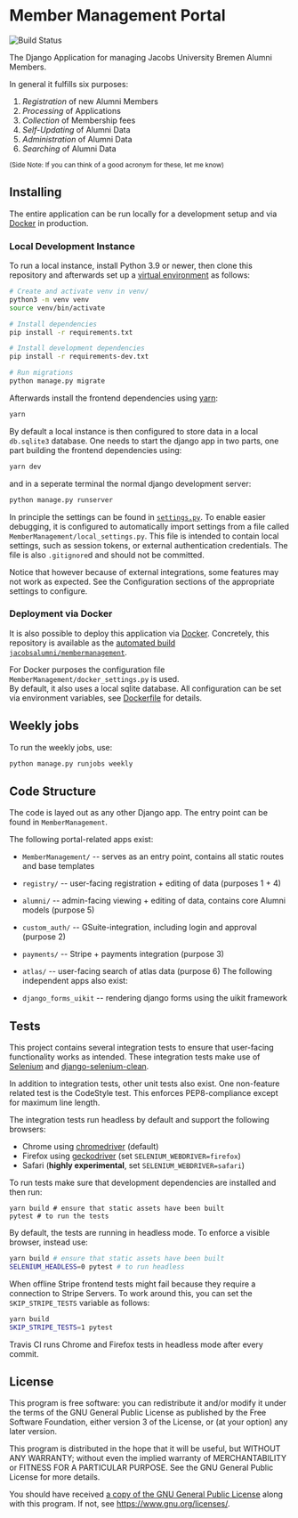# Member Management Portal

![Build Status](https://github.com/JacobsAlumni/MemberManagement/workflows/CI/badge.svg)

The Django Application for managing Jacobs University Bremen Alumni Members. 

In general it fulfills six purposes: 

1. *Registration* of new Alumni Members
2. *Processing* of Applications
3. *Collection* of Membership fees
4. *Self-Updating* of Alumni Data
5. *Administration* of Alumni Data
6. *Searching* of Alumni Data

<small>(Side Note: If you can think of a good acronym for these, let me know)</small>

## Installing

The entire application can be run locally for a development setup and via [Docker](https://www.docker.com/) in production. 

### Local Development Instance

To run a local instance, install Python 3.9 or newer, then clone this repository and afterwards set up a [virtual environment](https://docs.python.org/3/library/venv.html) as follows:

```bash
# Create and activate venv in venv/ 
python3 -m venv venv
source venv/bin/activate

# Install dependencies
pip install -r requirements.txt

# Install development dependencies
pip install -r requirements-dev.txt

# Run migrations
python manage.py migrate
```

Afterwards install the frontend dependencies using [yarn](https://yarnpkg.com/):

```bash
yarn
```


By default a local instance is then configured to store data in a local `db.sqlite3` database. 
One needs to start the django app in two parts, one part building the frontend dependencies using:

```bash
yarn dev
```

and in a seperate terminal the normal django development server:

```bash
python manage.py runserver
```

In principle the settings can be found in [`settings.py`](MemberManagement/settings.py). 
To enable easier debugging, it is configured to automatically import settings from a file called `MemberManagement/local_settings.py`.
This file is intended to contain local settings, such as session tokens, or external authentication credentials. 
The file is also `.gitignore`d and should not be committed. 

Notice that however because of external integrations, some features may not work as expected. 
See the Configuration sections of the appropriate settings to configure. 

### Deployment via Docker

It is also possible to deploy this application via [Docker](https://www.docker.com/). 
Concretely, this repository is available as the [automated build](https://docs.docker.com/v17.12/docker-cloud/builds/automated-build/) [`jacobsalumni/membermanagement`](https://hub.docker.com/r/jacobsalumni/membermanagement/). 

For Docker purposes the configuration file `MemberManagement/docker_settings.py` is used.  
By default, it also uses a local sqlite database. 
All configuration can be set via environment variables, see [Dockerfile](Dockerfile) for details. 

## Weekly jobs

To run the weekly jobs, use:

```bash
python manage.py runjobs weekly
```

## Code Structure

The code is layed out as any other Django app.
The entry point can be found in `MemberManagement`. 

The following portal-related apps exist:

- `MemberManagement/` -- serves as an entry point, contains all static routes and base templates
- `registry/` -- user-facing registration + editing of data (purposes 1 + 4)
- `alumni/` -- admin-facing viewing + editing of data, contains core Alumni models (purpose 5)
- `custom_auth/` -- GSuite-integration, including login and approval (purpose 2)
- `payments/` -- Stripe + payments integration (purpose 3)
- `atlas/` -- user-facing search of atlas data (purpose 6)
The following independent apps also exist:

- `django_forms_uikit` -- rendering django forms using the uikit framework

## Tests

This project contains several integration tests to ensure that user-facing functionality works as intended. 
These integration tests make use of [Selenium](https://docs.seleniumhq.org) and [django-selenium-clean](https://github.com/aptiko/django-selenium-clean). 

In addition to integration tests, other unit tests also exist. 
One non-feature related test is the CodeStyle test. This enforces PEP8-compliance except for maximum line length.

The integration tests run headless by default and support the following browsers:
- Chrome using [chromedriver](https://sites.google.com/a/chromium.org/chromedriver/) (default)
- Firefox using [geckodriver](https://github.com/mozilla/geckodriver) (set `SELENIUM_WEBDRIVER=firefox`)
- Safari (__highly experimental__, set `SELENIUM_WEBDRIVER=safari`)

To run tests make sure that development dependencies are installed and then run:

```
yarn build # ensure that static assets have been built
pytest # to run the tests
```

By default, the tests are running in headless mode. 
To enforce a visible browser, instead use:

```bash
yarn build # ensure that static assets have been built
SELENIUM_HEADLESS=0 pytest # to run headless
```

When offline Stripe frontend tests might fail because they require a connection to Stripe Servers. 
To work around this, you can set the `SKIP_STRIPE_TESTS` variable as follows:

```bash
yarn build
SKIP_STRIPE_TESTS=1 pytest
```

Travis CI runs Chrome and Firefox tests in headless mode after every commit.  

## License

This program is free software: you can redistribute it and/or modify
it under the terms of the GNU General Public License as published by
the Free Software Foundation, either version 3 of the License, or
(at your option) any later version.

This program is distributed in the hope that it will be useful,
but WITHOUT ANY WARRANTY; without even the implied warranty of
MERCHANTABILITY or FITNESS FOR A PARTICULAR PURPOSE.  See the
GNU General Public License for more details.

You should have received [a copy of the GNU General Public License](./LICENSE)
along with this program.  If not, see <https://www.gnu.org/licenses/>.
